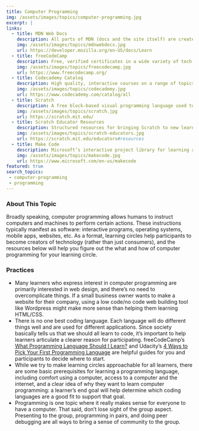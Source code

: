 ```yaml
---
title: Computer Programming
img: /assets/images/topics/computer-programming.jpg
excerpt: |
links:
  - title: MDN Web Docs
    description: All parts of MDN (docs and the site itself) are created by an open community of developers. This site contains tutorials and resources related to HTML, CSS, and Javascript.
    img: /assets/images/topics/mdnwebdocs.jpg
    url: https://developer.mozilla.org/en-US/docs/Learn
  - title: freeCodeCamp
    description: Free, verified certificates in a wide variety of tech related topics that are constantly being updated. Most courses combine video with console work, and can therefore serve as a great basis for learning circles. 
    img: /assets/images/topics/freecodecamp.jpg
    url: https://www.freecodecamp.org/
  - title: Codecademy Catalog
    description: High quality, interactive courses on a range of topics. The full catalog of Codecademy courses is the best way to find the courses that they still offer for free (anything not marked ‘PRO’).
    img: /assets/images/topics/codecademy.jpg
    url: https://www.codecademy.com/catalog/all
  - title: Scratch
    description: A free block-based visual programming language used to teach coding fundamentals. Users of the site can create projects like interactive interfaces, animations, and games using a building-block-like interface. 
    img: /assets/images/topics/scratch.jpg
    url: https://scratch.mit.edu/
  - title: Scratch Educator Resources 
    description: Structured resources for bringing Scratch to new learners include a number of tutorials, activities, and guides that can support learning circles.
    img: /assets/images/topics/scratch-educators.jpg
    url: https://scratch.mit.edu/educators#resources
  - title: Make Code
    description: Microsoft’s interactive project library for learning about both hardware and common programming languages.
    img: /assets/images/topics/makecode.jpg
    url: https://www.microsoft.com/en-us/makecode
featured: true
search_topics:
 - computer-programming
 - programming
---
```


### About This Topic

Broadly speaking, computer programming allows humans to instruct computers and machines to perform certain actions. These instructions typically manifest as software: interactive programs, operating systems, mobile apps, websites, etc. As a format, learning circles help participants to become creators of technology (rather than just consumers), and the resources below will help you figure out the what and how of computer programming for your learning circle.

### Practices
* Many learners who express interest in computer programming are primarily interested in web design, and there’s no need to overcomplicate things. If a small business owner wants to make a website for their company, using a low code/no code web building tool like Wordpress might make more sense than helping them learning HTML/CSS.
* There is no one best coding language. Each language will do different things well and are used for different applications. Since society basically tells us that we should all learn to code, it’s important to help learners articulate a clearer reason for participating.  freeCodeCamp’s [What Programming Language Should I Learn?](https://www.freecodecamp.org/news/what-programming-language-should-i-learn-first-19a33b0a467d/) and Udacity’s [4 Ways to Pick Your First Programming Language](https://www.udacity.com/blog/2015/05/pick-your-first-programming-language.html) are helpful guides for you and participants to decide where to start. 
* While we try to make learning circles approachable for all learners, there are some basic prerequisites for learning a programming language, including comfort using a computer, access to a computer and the internet, and a clear idea of why they want to learn computer programming: a learner’s end goal will help determine which coding languages are a good fit to support that goal.
* Programming is one topic where it really makes sense for everyone to have a computer. That said, don’t lose sight of the group aspect. Presenting to the group, programming in pairs, and doing peer debugging are all ways to bring a sense of community to the group.
